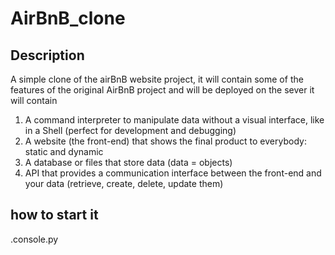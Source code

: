 
 <div><img src="https://user-images.githubusercontent.com/69850751/175876062-f252cc1b-bd44-46b3-9ddb-a7692b2eede4.png"     alt=""></div>


# AirBnB_clone 
 ## Description
  A simple clone of the airBnB website project, it will contain some of the features of the original AirBnB project and will be deployed on the sever it will contain
   1. A command interpreter to manipulate data without a visual interface, like in a Shell (perfect for development and debugging)
   2. A website (the front-end) that shows the final product to everybody: static and dynamic
   3. A database or files that store data (data = objects)
   4. API that provides a communication interface between the front-end and your data (retrieve, create, delete, update them)

   ## how to start it
   .console.py
